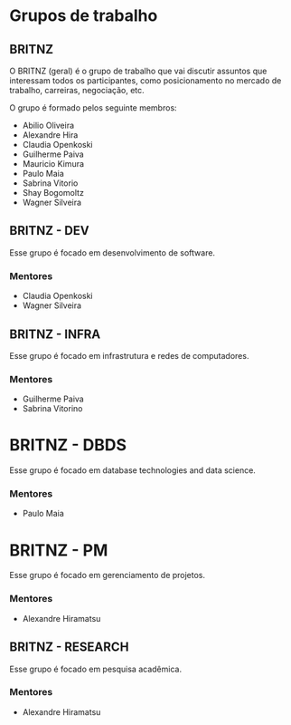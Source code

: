 # Grupos de trabalho #

## BRITNZ ##

O BRITNZ (geral) é o grupo de trabalho que vai discutir assuntos que interessam todos os participantes, como posicionamento no mercado de trabalho, carreiras, negociação, etc.

O grupo é formado pelos seguinte membros:

- Abilio Oliveira
- Alexandre Hira
- Claudia Openkoski
- Guilherme Paiva
- Mauricio Kimura
- Paulo Maia
- Sabrina Vitorio
- Shay Bogomoltz
- Wagner Silveira

## BRITNZ - DEV ##

Esse grupo é focado em desenvolvimento de software.

### Mentores ###

- Claudia Openkoski
- Wagner Silveira

## BRITNZ - INFRA ##

Esse grupo é focado em infrastrutura e redes de computadores.

### Mentores ###

- Guilherme Paiva
- Sabrina Vitorino

# BRITNZ - DBDS #

Esse grupo é focado em database technologies and data science.

### Mentores ###

- Paulo Maia


# BRITNZ - PM #

Esse grupo é focado em gerenciamento de projetos.

### Mentores ###

- Alexandre Hiramatsu

## BRITNZ - RESEARCH ##

Esse grupo é focado em pesquisa acadêmica.

### Mentores ###

- Alexandre Hiramatsu